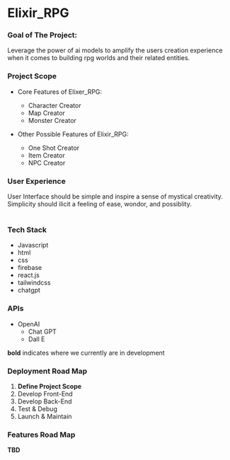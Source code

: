# Elixir_RPG

### Goal of The Project:
Leverage the power of ai models to amplify the users creation experience when it comes to building rpg worlds and their related entities.

### Project Scope
  - Core Features of Elixer_RPG:
    - Character Creator
    - Map Creator
    - Monster Creator

  
  - Other Possible Features of Elixir_RPG:
    - One Shot Creator
    - Item Creator
    - NPC Creator

### User Experience
User Interface should be simple and inspire a sense of mystical creativity. Simplicity should ilicit a feeling of ease, wondor, and possiblity.<br><br>

### Tech Stack
  - Javascript
  - html
  - css
  - firebase
  - react.js
  - tailwindcss
  - chatgpt

### APIs
  - OpenAI
    - Chat GPT
    - Dall E

**bold** indicates where we currently are in development
### Deployment Road Map
  1. **Define Project Scope**
  2. Develop Front-End
  3. Develop Back-End
  4. Test & Debug
  5. Launch & Maintain
  
### Features Road Map
  **TBD**
  
    
    
